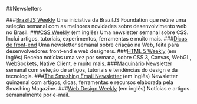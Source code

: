 ##Newsletters

###[BrazilJS Weekly](http://us5.campaign-archive2.com/home/?u=77b6594f10bba05dcc722c80e&id=e6beed4270)
Uma iniciativa da BrazilJS Foundation que reúne uma seleção semanal com as melhores novidades sobre desenvolvimento web no Brasil.
###[CSS Weekly](http://dicasdefrontend.com.br) (em inglês)
Uma newsletter semanal sobre CSS. Inclui artigos,
tutoriais, experimentos, ferramentas e muito mais.
###[Dicas de front-end](http://dicasdefrontend.com.br)
Uma newsletter semanal sobre criação na Web, feita para desenvolvedores front-end e web designers.
###[HTML 5 Weekly](http://html5weekly.com/) (em inglês)
Receba notícias uma vez por semana, sobre CSS 3, Canvas, WebGL, WebSockets, Native Client, e muito mais.
###[Maquinário](http://maquinario.co)
Newsletter semanal com seleção de artigos, tutoriais e tendências do design e da tecnologia.
###[The Smashing Email Newsletter](http://www.smashingmagazine.com/the-smashing-newsletter) (em inglês)
Newsletter quinzenal com artigos, dicas, ferramentas e recursos elaborada pela Smashing Magazine.
###[Web Design Weekly](https://web-design-weekly.com) (em inglês)
Notícias e artigos semanalmente por e-mail.
